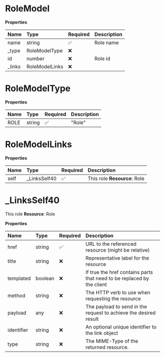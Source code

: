 # RoleModel

**Properties**

| Name    | Type           | Required | Description |
| :------ | :------------- | :------- | :---------- |
| name    | string         | ✅       | Role name   |
| \_type  | RoleModelType  | ❌       |             |
| id      | number         | ❌       | Role id     |
| \_links | RoleModelLinks | ❌       |             |

# RoleModelType

**Properties**

| Name | Type   | Required | Description |
| :--- | :----- | :------- | :---------- |
| ROLE | string | ✅       | "Role"      |

# RoleModelLinks

**Properties**

| Name | Type          | Required | Description                  |
| :--- | :------------ | :------- | :--------------------------- |
| self | \_LinksSelf40 | ✅       | This role **Resource**: Role |

# \_LinksSelf40

This role **Resource**: Role

**Properties**

| Name       | Type    | Required | Description                                                            |
| :--------- | :------ | :------- | :--------------------------------------------------------------------- |
| href       | string  | ✅       | URL to the referenced resource (might be relative)                     |
| title      | string  | ❌       | Representative label for the resource                                  |
| templated  | boolean | ❌       | If true the href contains parts that need to be replaced by the client |
| method     | string  | ❌       | The HTTP verb to use when requesting the resource                      |
| payload    | any     | ❌       | The payload to send in the request to achieve the desired result       |
| identifier | string  | ❌       | An optional unique identifier to the link object                       |
| type       | string  | ❌       | The MIME-Type of the returned resource.                                |

<!-- This file was generated by liblab | https://liblab.com/ -->
